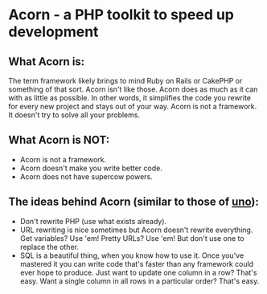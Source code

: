 # Acorn - a PHP toolkit to speed up development

## What Acorn is:

The term framework likely brings to mind Ruby on Rails or CakePHP or something of that sort. Acorn isn't like those. Acorn does as much as it can with as little as possible. In other words, it simplifies the code you rewrite for every new project and stays out of your way. Acorn is not a framework. It doesn't try to solve all your problems.

## What Acorn is NOT:

* Acorn is not a framework.
* Acorn doesn't make you write better code.
* Acorn does not have supercow powers.

## The ideas behind Acorn (similar to those of [uno](/breck7/uno)):

* Don't rewrite PHP (use what exists already).
* URL rewriting is nice sometimes but Acorn doesn't rewrite everything. Get variables? Use 'em! Pretty URLs? Use 'em! But don't use one to replace the other.
* SQL is a beautiful thing, when you know how to use it. Once you've mastered it you can write code that's faster than any framework could ever hope to produce. Just want to update one column in a row? That's easy. Want a single column in all rows in a particular order? That's easy.
